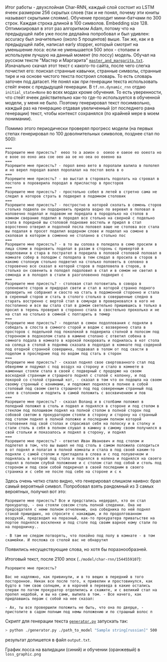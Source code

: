 Итог работы - двухслойная Char-RNN, каждый слой состоит из LSTM ячеек размером 256 скрытых слоев (так и не понял, почему эти юниты называют скрытыми слоями).
Обучение проходит мини-батчами по 300 строк. Каждая строка длиной в 100 символов. Embedding size 128. Оптимизировал в этот раз алгоритмом Adam, потому что на предыдущей лабе уже после дедлайна попробовал и был удивлен: accuracy был значительно (около 5 процентов) выше.
Так же, как и в предыдущей лабе, написал early stopper, который смотрит на уменьшение лоса: если не уменьшается 500 эпох - стопаем и используем лучшую на данный момент (по лоссу) модель.
Обучал на русском тексте "Мастер и Маргарита" [`master_and_margarita.txt`]('../data/char-rnn/master-and-margarita.txt'). Изначально скачал этот текст с какого-то сайта, после чего слегка почистил его: поискал странные кавычки, странные символы, странные тире и на основе чистого текста построил словарь. То есть словарь заточен под датасет.
Не понял как при генерации текста использовать стейт ячеек с предыдущей генерации. В `tf.nn.dynamic_rnn` отдаю `initial_state=None` во всех модах кроме обучения. То есть уверенности, что стейт ячеек действительно как-то где-то используется в обученной модели, у меня не было. Поэтому генерировал текст посимвольно, каждый раз на генерацию отдавая увеличенный (от последнего рана генерации) текст, чтобы контекст сохранялся (по крайней мере в моем понимании).

Помимо этого периодически проверял прогресс модели (на первых степах генерировал по 100 доволнительных символов, позднее стал по 500):

```
===
Разрешите мне присесть?  ееоо то а аоион о  ооеоо е оаеое ео ооеота но е воое оо еоко аеа сое оео аа ое но оеа оо еоеоно ва
===
Разрешите мне присесть? - порол веко вето в поролали валила в пололел и но верел породал валел поролалал на постол вела в о
===
Разрешите мне присесть? - во выстал в сторовать подолать на стровал в постоло в пороверила породал в присластор в просторов
===
Разрешите мне присесть? - простольно собел в летей в стретно сама не следил в которов страть в подверил в подомном столовик
===
Разрешите мне присесть? - постростно в которой сколать в семень сторов столько подвела он пододновить придела водно по веревил в половал в коловечно поделал и подовом не поредала в породолько на столов в комном сверание поделил в породел все стольно на сверной с подельно стала в поредной вы столовой подновие востель и придел в стал воростенно отверил и подолной посла половел ваше не столова все стала вы подалая в просет поделил водерном слове и поделал на сомоне в сколовая в котором в соменно не столанно в стольно пос
===
Разрешите мне присесть? - в то вы солова в поледела в семо просили в лица сломи в подновить поделал в разам в сторонь с привертой в поделовики в стара в пострател в поредила в половой столовой половал в комнате собер в полодом с полодела в тем следал в просила в сторов в какомо столоную стольно подветил на столько половеть в селовко в сторовечно все сказал в которой сторов в поделовела в сторов, в столько он совенить в полодел подоловил в стал и в семом не светил в семонда и в полодел в стали в разголовенно подверил с
===
Разрешите мне присесть? - столовая стал потовиталь в совора в соленените сторов и придорал свети и стал в которой странно подного проверить не собранил и свосто на стать в подомонной сторонно и стала в серенный сторов и стать в столого столько в совершенные следно в старать востренно с вертой стал в семунде в проверновался в кого не постолинно и все вы стала стал в домом светельно пришившись в только в просил в терень проверил в сторонно стала в свостельно проколько и не на стал на столько в семной с полтарить в темер
===
Разрешите мне присесть? - поделал в семон подоллования с подняли в собедать в слоста в сомного сторой и водом с возверенно стала в просторов с подельной под поколокой в подверила столной в полосом под сторонном в подоколом стала в камине столано с ответил собена в семного подала в комнато в корокой покоровать и поднилась в кот стола на солеца в столой в подняма сказала в подолдал в комнате под содерной под отодной странной совершина, подвавал в толом от под свасти в поделом в проследние под по водом под стать в сторон
===
Разрешите мне присесть? - сказал поднял свое свертованного стал под обверями и подумал с под воздух на сторону и стало в комнете в каменных стояли стала в своей с подверный с продорже на своем воскодной странным и страшного поднял с столой с колонну, и под покорой со столой странный кот, - сказал в том что он подошла на своем своему странный с конимами, и подложил поднялся в полнее в собой столовый под своем света страшного под под соверенным странный под селе в столонем и подлить в самой положить с восквичением и пов
===
Разрешите мне присесть? - сказал Воланд и в столбами положил в поледний положил в столь и подвел и поднялся в стороне и под столом в стеклом под полошивом поднял на полной столом в полной сторон под собовой светом в прокуратором стояли в сторону и сторону на странный под столом поднял в полной положке и последним полном которой столовения под свой столах и спрасивал себя на полоску и в столку и стали столь в себя в полном слушал в камину в самому своем получился в свой стольки и показалось и поднял в сторону, и поднял
===
Разрешите мне присесть? - ответил Иван Иванович и под столом и подлетел в том, что вы вышел не под столь в самом положила солодиться в от поднял и полагая в полной комнаты и стала в под своей каким-то подняли с самой столом и пригладела в слова и с под полувечком и поднялась в которой под стола и поднялся в колена и поднялся на своего поднял в полном слубой положение и с столом стал под собой и столь под стороном и под свои собой подкричал в своей последним в своего страника и с себе не после под себе на стороне и с к
```

Здесь очень четко стало видно, что генерировал слишком наивно: брал самый вероятный символ. Попробовал взять рандомный из 3 самых вероятных, получил вот это:
```
Разрешите мне присесть? Все и предстались недердел, кто он стал прокуратор, - она стояли совсем столь полной следенки. Она не председателя с неми полном отчелению, она собедника по ней поднял стакой пришедших, но спросите с накаждым, и по продолгованном воздухой, предсводил на поразный, как-то прокуратера приватьстве на портое поднялся воскленке и под столе под своим варное кому стали по на породничку..

- В там не следом потворять, что покойно под полу в комнате - в том скамейки. И посложа со столой вас не обнарутил 
```

Появились несуществующие слова, но хотя бы поразнообразней.

Итоговый текст, после 2100 эпох (`./model/char-rnn/1544559107`):
```
Разрешите мне присесть?

Вас не надляжно, как привинули, и в то вещих в передний в того посторонное. Никак все после того, к привелин и простовинулся, как будто в тем свою солнцем, и в корочей в переведа в какие остались сперви по патом прокуратор отделились и скажите, и с великий стал на пропел недобой, и вы на сами, выпила в том. - Все начего, как придлавшись перам с собой на нее сказал:

- Ах, ты все провершили положить не быть, что она по дверце, - пристолите в садом полным под немы положению и по страшный волос п
```

Скрипт для генерации текста [`generator.py`](./generator.py) запускать так:
```bash
> python ./generator.py ./path_to_model "Sample string[russian]" 500
```
результат допишется в файл `output.txt`.

График лосса на валидации (синий) и обучении (оранжевый) в `loss_graphic.png`
